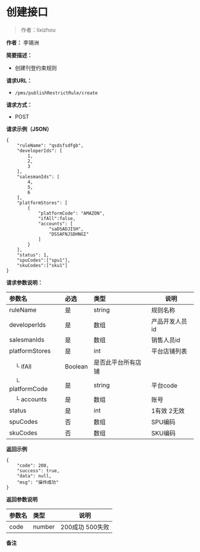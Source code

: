 # 创建接口

> 作者：lixizhou

**作者：** 李锡洲

    
**简要描述：** 

- 创建刊登约束规则

**请求URL：** 
- `/pms/publishRestrictRule/create`
  
**请求方式：**
- POST 

**请求示例（JSON）**

``` 
{
    "ruleName": "qsdsfsdfgb",
    "developerIds": [
        1,
        2,
        3
    ],
    "salesmanIds": [
        4,
        5,
        6
    ],
    "platformStores": [
        {
            "platformCode": "AMAZON",
			"ifAll":false,
            "accounts": [
                "saDSADJISH",
                "DSSAFNJSDHNGI"
            ]
        }
    ],
    "status": 1,
	"spuCodes":["spu1"],
	"skuCodes":["sku1"]
}
```

**请求参数说明：** 

|参数名|必选|类型|说明|
|:----    |:---|:----- |-----   |
|ruleName|是|string|规则名称
|developerIds|是|数组|产品开发人员id
|salesmanIds|是|数组|销售人员id
|platformStores|是|int|平台店铺列表
|　└ ifAll |Boolean |是否此平台所有店铺 |
|　└ platformCode|是|string|平台code
|　└ accounts|是|数组|账号|
|status|是|int|1有效 2无效
|spuCodes|否|数组|SPU编码
|skuCodes|否|数组|SKU编码

 **返回示例**

``` 
{
    "code": 200,
    "success": true,
    "data": null,
    "msg": "操作成功"
}
```

 **返回参数说明** 

|参数名|类型|说明|
|:-----  |:-----|-----                           |
|code | number  |200成功 500失败 |
 **备注**